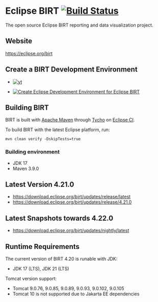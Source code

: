 # Eclipse BIRT [![Build Status](https://github.com/eclipse-birt/birt/workflows/CI/badge.svg)](https://github.com/eclipse-birt/birt/actions)
The open source Eclipse BIRT reporting and data visualization project. 

## Website
https://eclipse.org/birt  

## Create a BIRT Development Environment
* [![yt](https://user-images.githubusercontent.com/180969/143874274-9221c016-846b-4e60-8e06-7f90cb72fc8f.png)](https://www.youtube.com/watch?v=FqfrG2I0AIw)

* [![Create Eclipse Development Environment for Eclipse BIRT](https://download.eclipse.org/oomph/www/setups/svg/birt.svg)](https://www.eclipse.org/setups/installer/?url=https://raw.githubusercontent.com/eclipse/birt/master/build/org.eclipse.birt.releng/BIRTConfiguration.setup&show=true "Click to open Eclipse-Installer Auto Launch or drag into your running installer")

## Building BIRT
BIRT is built with [Apache Maven](http://maven.apache.org) through [Tycho](https://github.com/eclipse/tycho) on [Eclipse CI](https://ci.eclipse.org/birt).

To build BIRT with the latest Eclipse platform, run:

    mvn clean verify -DskipTests=true
    
### Building environment
* JDK 17
* Maven 3.9.0

## Latest Version 4.21.0
* https://download.eclipse.org/birt/updates/release/latest
* https://download.eclipse.org/birt/updates/release/4.21.0

## Latest Snapshots towards 4.22.0
* https://download.eclipse.org/birt/updates/nightly/latest

## Runtime Requirements
The current version of BIRT 4.20 is runable with JDK:
* JDK 17 (LTS), JDK 21 (LTS)

Tomcat version support:

* Tomcat 9.0.76, 9.0.85, 9.0.89, 9.0.93, 9.0.102, 9.0.105
* Tomcat 10 is not supported due to Jakarta EE dependencies


